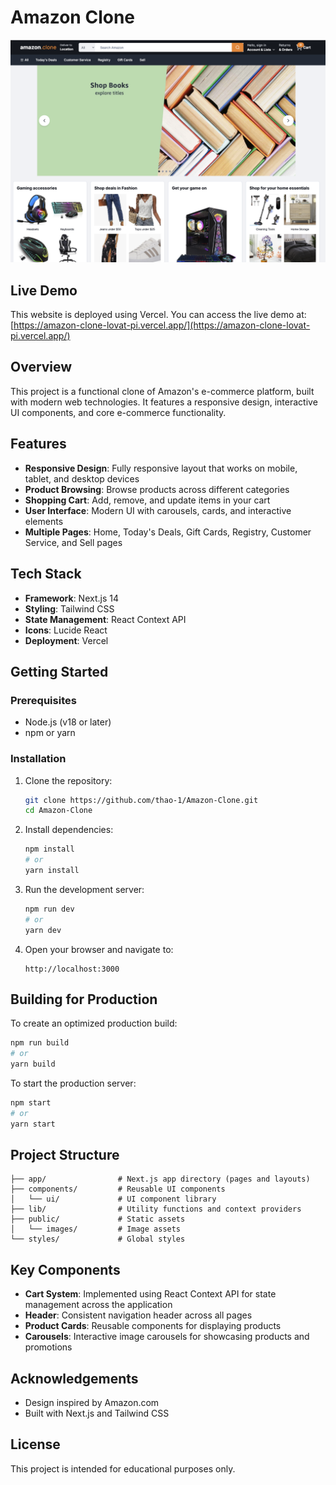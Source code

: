 # Amazon Clone

![Amazon Clone](/webpic.png)

## Live Demo

This website is deployed using Vercel. You can access the live demo at:
[https://amazon-clone-lovat-pi.vercel.app/](https://amazon-clone-lovat-pi.vercel.app/)

## Overview

This project is a functional clone of Amazon's e-commerce platform, built with modern web technologies. It features a responsive design, interactive UI components, and core e-commerce functionality.

## Features

- **Responsive Design**: Fully responsive layout that works on mobile, tablet, and desktop devices
- **Product Browsing**: Browse products across different categories
- **Shopping Cart**: Add, remove, and update items in your cart
- **User Interface**: Modern UI with carousels, cards, and interactive elements
- **Multiple Pages**: Home, Today's Deals, Gift Cards, Registry, Customer Service, and Sell pages

## Tech Stack

- **Framework**: Next.js 14
- **Styling**: Tailwind CSS
- **State Management**: React Context API
- **Icons**: Lucide React
- **Deployment**: Vercel

## Getting Started

### Prerequisites

- Node.js (v18 or later)
- npm or yarn

### Installation

1. Clone the repository:
   ```bash
   git clone https://github.com/thao-1/Amazon-Clone.git
   cd Amazon-Clone
   ```

2. Install dependencies:
   ```bash
   npm install
   # or
   yarn install
   ```

3. Run the development server:
   ```bash
   npm run dev
   # or
   yarn dev
   ```

4. Open your browser and navigate to:
   ```
   http://localhost:3000
   ```

## Building for Production

To create an optimized production build:

```bash
npm run build
# or
yarn build
```

To start the production server:

```bash
npm start
# or
yarn start
```

## Project Structure

```
├── app/                # Next.js app directory (pages and layouts)
├── components/         # Reusable UI components
│   └── ui/             # UI component library
├── lib/                # Utility functions and context providers
├── public/             # Static assets
│   └── images/         # Image assets
└── styles/             # Global styles
```

## Key Components

- **Cart System**: Implemented using React Context API for state management across the application
- **Header**: Consistent navigation header across all pages
- **Product Cards**: Reusable components for displaying products
- **Carousels**: Interactive image carousels for showcasing products and promotions

## Acknowledgements

- Design inspired by Amazon.com
- Built with Next.js and Tailwind CSS

## License

This project is intended for educational purposes only.
